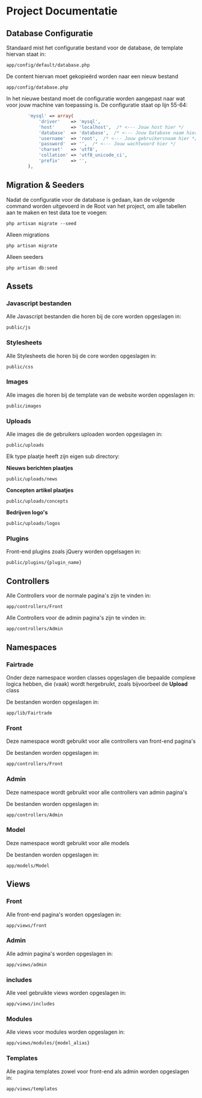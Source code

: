 # Project Documentatie

## Database Configuratie

Standaard mist het configuratie bestand voor de database, de template hiervan staat in:

```
app/config/default/database.php
```

De content hiervan moet gekopieërd worden naar een nieuw bestand

```
app/config/database.php
```


In het nieuwe bestand moet de configuratie worden aangepast naar wat voor jouw machine van toepassing is. De configuratie staat op lijn 55-64:

```php
        'mysql' => array(
            'driver'    => 'mysql',
            'host'      => 'localhost',  /* <--- Jouw host hier */
            'database'  => 'database',  /* <--- Jouw Database naam hier */
            'username'  => 'root',  /* <--- Jouw gebruikersnaam hier */
            'password'  => '',  /* <--- Jouw wachtwoord hier */
            'charset'   => 'utf8',
            'collation' => 'utf8_unicode_ci',
            'prefix'    => '',
        ),

```

## Migration & Seeders

Nadat de configuratie voor de database is gedaan, kan de volgende command worden uitgevoerd in de Root van het project, om alle tabellen aan te maken en test data toe te voegen:

```
php artisan migrate --seed
```

Alleen migrations

```
php artisan migrate
```

Alleen seeders

```
php artisan db:seed
```


## Assets

### Javascript bestanden

Alle Javascript bestanden die horen bij de core worden opgeslagen in:

```
public/js
```
### Stylesheets

Alle Stylesheets die horen bij de core worden opgeslagen in:

```
public/css
```

### Images

Alle images die horen bij de template van de website worden opgeslagen in:

```
public/images
```


### Uploads

Alle images die de gebruikers uploaden worden opgeslagen in: 

```
public/uploads
```

Elk type plaatje heeft zijn eigen sub directory:

**Nieuws berichten plaatjes**

```
public/uploads/news
```

**Concepten artikel plaatjes**

```
public/uploads/concepts
```


**Bedrijven logo's**

```
public/uploads/logos
```


### Plugins
Front-end plugins zoals jQuery worden opgelsagen in:

```
public/plugins/{plugin_name}
```



## Controllers


Alle Controllers voor de normale pagina's zijn te vinden in:

```
app/controllers/Front
```


Alle Controllers voor de admin pagina's zijn te vinden in:

```
app/controllers/Admin
```

## Namespaces

### Fairtrade

Onder deze namespace worden classes opgeslagen die bepaalde complexe logica hebben, die (vaak) wordt hergebruikt, zoals bijvoorbeel de **Upload** class

De bestanden worden opgeslagen in:

```
app/lib/Fairtrade
```

### Front

Deze namespace wordt gebruikt voor alle controllers van front-end pagina's

De bestanden worden opgeslagen in:

```
app/controllers/Front
```


### Admin

Deze namespace wordt gebruikt voor alle controllers van admin pagina's

De bestanden worden opgeslagen in:

```
app/controllers/Admin
```


### Model

Deze namespace wordt gebruikt voor alle models

De bestanden worden opgeslagen in:

```
app/models/Model
```


## Views

### Front
Alle front-end pagina's worden opgeslagen in:
```
app/views/front
```

### Admin
Alle admin pagina's worden opgeslagen in:
```
app/views/admin
```

### includes
Alle veel gebruikte views worden opgeslagen in:
```
app/views/includes
```

### Modules
Alle views voor modules worden opgeslagen in:
```
app/views/modules/{model_alias}
```

### Templates
Alle pagina templates zowel voor front-end als admin worden opgeslagen in:
```
app/views/templates
```